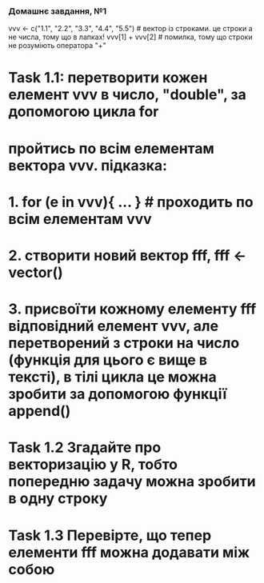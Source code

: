 ### Домашнє завдання,  №1


vvv <- c("1.1", "2.2", "3.3", "4.4", "5.5")  # вектор із строками. це строки а не числа, тому що в лапках!
vvv[1] + vvv[2] # помилка, тому що строки не розуміють оператора "+"

# Task 1.1: перетворити кожен елемент vvv в число, "double", за допомогою цикла for
# пройтись по всім елементам вектора vvv. підказка:
# 1. for (e in vvv){ ... } # проходить по всім елементам vvv
# 2. створити новий вектор fff, fff <- vector()
# 3. присвоїти кожному елементу fff відповідний елемент vvv, але перетворений з строки на число (функція для цього є вище в тексті), в тілі цикла це можна зробити за допомогою функції append()


# Task 1.2 Згадайте про векторизацію у R, тобто попередню задачу можна зробити в одну строку

# Task 1.3 Перевірте, що тепер елементи fff можна додавати між собою

